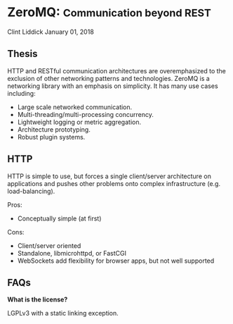 # ZeroMQ: <small>Communication beyond REST</small>

Clint Liddick
January 01, 2018

## Thesis

HTTP and RESTful communication architectures are overemphasized to the exclusion of other networking patterns and technologies. ZeroMQ is a networking library with an emphasis on simplicity. It has many use cases including:

- Large scale networked communication.
- Multi-threading/multi-processing concurrency.
- Lightweight logging or metric aggregation.
- Architecture prototyping.
- Robust plugin systems.

## HTTP

HTTP is simple to use, but forces a single client/server architecture on applications and pushes other problems onto complex infrastructure (e.g. load-balancing).

Pros:
- Conceptually simple (at first)

Cons:
- Client/server oriented
- Standalone, libmicrohttpd, or FastCGI
- WebSockets add flexibility for browser apps, but not well supported


## FAQs

**What is the license?**

LGPLv3 with a static linking exception.
